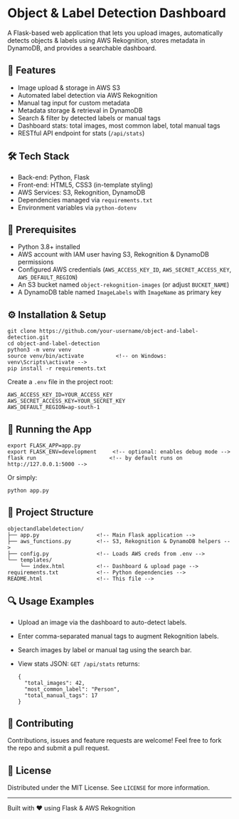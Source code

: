 # Object & Label Detection Dashboard

A Flask-based web application that lets you upload images, automatically detects objects & labels using AWS Rekognition, stores metadata in DynamoDB, and provides a searchable dashboard.

## 🌟 Features

- Image upload & storage in AWS S3
- Automated label detection via AWS Rekognition
- Manual tag input for custom metadata
- Metadata storage & retrieval in DynamoDB
- Search & filter by detected labels or manual tags
- Dashboard stats: total images, most common label, total manual tags
- RESTful API endpoint for stats (`/api/stats`)

## 🛠️ Tech Stack

- Back-end: Python, Flask
- Front-end: HTML5, CSS3 (in-template styling)
- AWS Services: S3, Rekognition, DynamoDB
- Dependencies managed via `requirements.txt`
- Environment variables via `python-dotenv`

## 🔧 Prerequisites

- Python 3.8+ installed
- AWS account with IAM user having S3, Rekognition & DynamoDB permissions
- Configured AWS credentials (`AWS_ACCESS_KEY_ID`, `AWS_SECRET_ACCESS_KEY`, `AWS_DEFAULT_REGION`)
- An S3 bucket named `object-rekognition-images` (or adjust `BUCKET_NAME`)
- A DynamoDB table named `ImageLabels` with `ImageName` as primary key

## ⚙️ Installation & Setup

    git clone https://github.com/your-username/object-and-label-detection.git
    cd object-and-label-detection
    python3 -m venv venv
    source venv/bin/activate          <!-- on Windows: venv\Scripts\activate -->
    pip install -r requirements.txt


Create a `.env` file in the project root:

    AWS_ACCESS_KEY_ID=YOUR_ACCESS_KEY
    AWS_SECRET_ACCESS_KEY=YOUR_SECRET_KEY
    AWS_DEFAULT_REGION=ap-south-1


## 🚀 Running the App

    export FLASK_APP=app.py
    export FLASK_ENV=development     <!-- optional: enables debug mode -->
    flask run                       <!-- by default runs on http://127.0.0.1:5000 -->

Or simply:

    python app.py

## 📂 Project Structure

    objectandlabeldetection/
    ├── app.py                  <!-- Main Flask application -->
    ├── aws_functions.py        <!-- S3, Rekognition & DynamoDB helpers -->
    ├── config.py               <!-- Loads AWS creds from .env -->
    └── templates/
        └── index.html          <!-- Dashboard & upload page -->
    requirements.txt            <!-- Python dependencies -->
    README.html                 <!-- This file -->

## 🔍 Usage Examples

- Upload an image via the dashboard to auto-detect labels.
- Enter comma-separated manual tags to augment Rekognition labels.
- Search images by label or manual tag using the search bar.
- View stats JSON: `GET /api/stats` returns:

      {
        "total_images": 42,
        "most_common_label": "Person",
        "total_manual_tags": 17
      }


## 🤝 Contributing

Contributions, issues and feature requests are welcome! Feel free to fork the repo and submit a pull request.

## 📄 License

Distributed under the MIT License. See `LICENSE` for more information.

---

Built with ❤️ using Flask & AWS Rekognition
